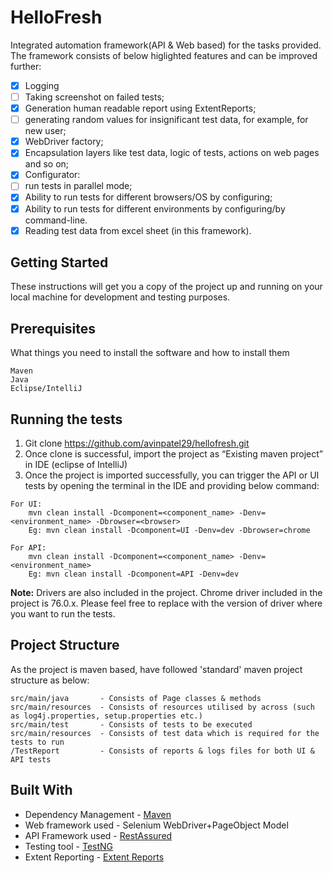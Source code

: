 # HelloFresh
Integrated automation framework(API & Web based) for the tasks provided. The framework consists of below higlighted features and can be improved further:

- [x] Logging
- [ ] Taking screenshot on failed tests;
- [x] Generation human readable report using ExtentReports;
- [ ] generating random values for insignificant test data, for example, for new user;
- [x] WebDriver factory;
- [x] Encapsulation layers like test data, logic of tests, actions on web pages and so on;
- [x] Configurator:
- [ ] run tests in parallel mode;
- [x] Ability to run tests for different browsers/OS by configuring;
- [x] Ability to run tests for different environments by configuring/by command-line.
- [x] Reading test data from excel sheet (in this framework).

## Getting Started
These instructions will get you a copy of the project up and running on your local machine for development and testing purposes.

## Prerequisites
What things you need to install the software and how to install them
```
Maven
Java
Eclipse/IntelliJ
```

## Running the tests
1. Git clone https://github.com/avinpatel29/hellofresh.git
2. Once clone is successful, import the project as “Existing maven project” in IDE (eclipse of IntelliJ)
3. Once the project is imported successfully, you can trigger the API or UI tests by opening the terminal in the IDE and providing below command:
```
For UI:
    mvn clean install -Dcomponent=<component_name> -Denv=<environment_name> -Dbrowser=<browser>
    Eg: mvn clean install -Dcomponent=UI -Denv=dev -Dbrowser=chrome
```
```
For API:
    mvn clean install -Dcomponent=<component_name> -Denv=<environment_name>
    Eg: mvn clean install -Dcomponent=API -Denv=dev
```

<b>Note:</b> Drivers are also included in the project. Chrome driver included in the project is 76.0.x. Please feel free to replace with the version of driver where you want to run the tests.</font>


## Project Structure
As the project is maven based, have followed 'standard' maven project structure as below:

```
src/main/java       - Consists of Page classes & methods
src/main/resources  - Consists of resources utilised by across (such as log4j.properties, setup.properties etc.)   
src/main/test       - Consists of tests to be executed
src/main/resources  - Consists of test data which is required for the tests to run
/TestReport         - Consists of reports & logs files for both UI & API tests
```

## Built With
* Dependency Management - [Maven](https://maven.apache.org/)  
* Web framework used    - Selenium WebDriver+PageObject Model
* API Framework used    - [RestAssured](http://rest-assured.io/)
* Testing tool          - [TestNG](https://testng.org/doc/)
* Extent Reporting      - [Extent Reports](https://extentreports.com/)
